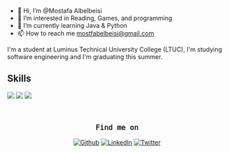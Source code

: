 - 👋 Hi, I’m @Mostafa Albelbeisi
- 👀 I’m interested in Reading, Games, and programming
- 🌱 I’m currently learning Java & Python
- 📫 How to reach me mostfabelbeisi@gmail.com


I'm a student at Luminus Technical University College (LTUC), I'm studying software engineering and I'm graduating this summer.


  
  ## Skills
  ![](https://img.shields.io/badge/Code-Java-informational?style=flat&logo=Java&logoColor=white&color=4AB197)
  ![](https://img.shields.io/badge/Code-JavaScript-informational?style=flat&logo=JavaScript&logoColor=white&color=4AB197)
  ![](https://img.shields.io/badge/Code-Python-informational?style=flat&logo=Python&logoColor=white&color=4AB197)

  
  
  <br/>
<h3 align="center"><samp>𝙵𝚒𝚗𝚍 𝚖𝚎 𝚘𝚗</samp></h3> 
<p align="center"><a 
href="https://github.com/Mostafa-Albelbeisi" target="_blank"><img alt="Github" 
src="https://img.shields.io/badge/GitHub-%2312100E.svg?&style=for-the-badge&logo=Github&logoColor=white"/></a> <a 
href="https://www.linkedin.com/in/mostafa-albelbeisi/" target="_blank"><img alt="LinkedIn" 
src="https://img.shields.io/badge/linkedin-%2312100E.svg?&style=for-the-badge&logo=linkedin&logoColor=blue"/></a>
<a href="https://www.twitter.com/AlbelbeisiM/" target="_blank"><img alt="Twitter"
src="https://img.shields.io/badge/twitter-%2312100E.svg?&style=for-the-badge&logo=twitter&logoColor=blue"/></a>
